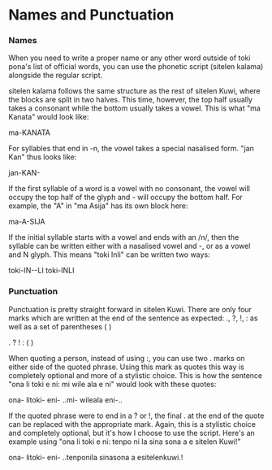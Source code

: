 # Names and Punctuation

### Names

When you need to write a proper name or any other word outside of toki pona's list of official words, you can use the phonetic script (sitelen kalama) alongside the regular script. 

sitelen kalama follows the same structure as the rest of sitelen Kuwi, where the blocks are split in two halves. This time, however, the top half usually takes a <span class="red">consonant</span> while the bottom usually takes a <span class="blue">vowel</span>. This is what "ma Kanata" would look like:

<span class="kuwi big center">ma-<span class="red">K</span><span class="blue">A</span><span class="red">N</span><span class="blue">A</span><span class="red">T</span><span class="blue">A</span></span>

For syllables that end in -n, the vowel takes a special nasalised form. "jan <span class="red">K</span><span class="blue">an</span>" thus looks like:

<span class="kuwi big center">jan-<span class="red">K</span><span class="blue">AN-</span></span>

If the first syllable of a word is a vowel with no consonant, the vowel will occupy the top half of the glyph and <span class="kuwi medium">-</span> will occupy the bottom half. For example, the "A" in "ma <span class="blue">A</span>sija" has its own block here:

<span class="kuwi big center">ma-<span class="blue">A</span>-SIJA</span>

If the initial syllable starts with a vowel and ends with an /n/, then the syllable can be written either with a nasalised vowel and <span class="kuwi medium">-</span>, or as a vowel and N glyph. This means "toki <span class="blue">In</span>li" can be written two ways:

<span class="center"><span class="kuwi big">toki-<span class="blue">IN-</span>-LI</span></span>
<span class="center"><span class="kuwi big">toki-<span class="blue">IN</span>LI</span></span>

### Punctuation

Punctuation is pretty straight forward in sitelen Kuwi. There are only four marks which are written at the end of the sentence as expected: ., ?, !, : as well as a set of parentheses ( )

<span class="kuwi big center">. ? ! : ( )</span>

When quoting a person, instead of using <span class="kuwi medium">:</span>, you can use two  <span class="kuwi medium">.</span> marks on either side of the quoted phrase. Using this mark as quotes this way is completely optional and more of a stylistic choice. This is how the sentence "ona li toki e ni: mi wile ala e ni" would look with these quotes: 

<span class="kuwi big center">ona- litoki- eni- ..mi- wileala eni-..</span>

If the quoted phrase were to end in a ? or !, the final <span class="kuwi medium">.</span> at the end of the quote can be replaced with the appropriate mark. Again, this is a stylistic choice and completely optional, but it's how I choose to use the script. Here's an example using "ona li toki e ni: tenpo ni la sina sona a e sitelen Kuwi!"

<span class="kuwi big center">ona- litoki- eni- ..tenponila sinasona a esitelenkuwi.!</span>
